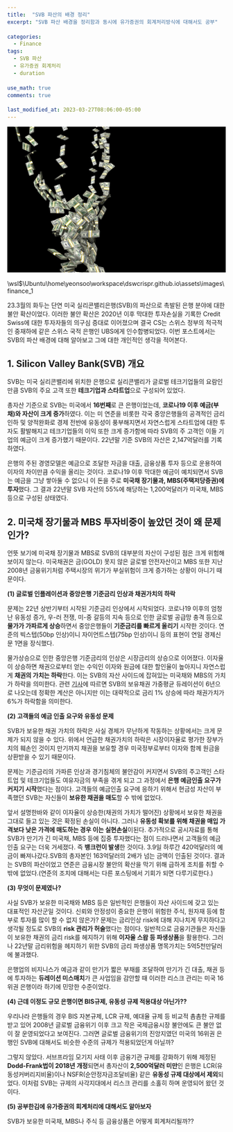```yaml
---
title:  "SVB 파산의 배경 정리"
excerpt: "SVB 파산 배경을 정리함과 동시에 유가증권의 회계처리방식에 대해서도 공부"

categories:
  - Finance
tags:
  - SVB 파산
  - 유가증권 회계처리
  - duration

use_math: true
comments: true

last_modified_at: 2023-03-27T08:06:00-05:00
---
```


![](https://github.com/dswcrispr/dswcrispr.github.io/blob/master/assets/images/finance_1/svb.jpg?raw=true)


\\wsl$\Ubuntu\home\yeonsoo\workspace\dswcrispr.github.io\assets\images\finance_1

23.3월의 화두는 단연 미국 실리콘밸리은행(SVB)의 파산으로 촉발된 은행 분야에 대한 불안 확산이었다. 이러한 불안 확산은 2020년 이후 막대한 투자손실을 기록한 Credit Swiss에 대한 투자자들의 의구심 증대로 이어졌으며 결국 CS는 스위스 정부의 적극적인 중재하에 같은 스위스 국적 은행인 UBS에게 인수합병되었다. 이번 포스트에서는 SVB의 파산 배경에 대해 알아보고 그에 대한 개인적인 생각을 적어본다.

## 1. Silicon Valley Bank(SVB) 개요   

SVB는 미국 실리콘밸리에 위치한 은행으로 실리콘밸리가 글로벌 테크기업들의 요람인 만큼 SVB의 주요 고객 또한 **테크기업과 스타트업**으로 구성되어 있었다.

총자산 기준으로 SVB는 미국에서 **16번째**로 큰 은행이었는데, **코로나19 이후 예금(부채)와 자산이 크게 증가**하였다. 이는 미 연준을 비롯한 각국 중앙은행들의 공격적인 금리인하 및 양적완화로 경제 전반에 유동성이 풍부해지면서 자연스럽게 스타트업에 대한 투자도 활발해지고 테크기업들의 이익 또한 크게 증가함에 따라 SVB의 주 고객인 이들 기업의 예금이 크게 증가했기 때문이다. 22년말 기준 SVB의 자산은 2,147억달러를 기록하였다.

은행의 주된 경영모델은 예금으로 조달한 자금을 대출, 금융상품 투자 등으로 운용하여 이자의 차이만큼 수익을 올리는 것이다. 코로나19 이후 막대한 예금이 예치되면서 SVB는 예금을 그냥 쌓아둘 수 없으니 이 돈을 주로 **미국채 장기물과, MBS(주택저당증권)에 투자**했다. 그 결과 22년말 SVB 자산의 55%에 해당하는 1,200억달러가 미국채, MBS 등으로 구성된 상태였다. 

## 2. 미국채 장기물과 MBS 투자비중이 높았던 것이 왜 문제인가?  

언뜻 보기에 미국채 장기물과 MBS로 SVB의 대부분의 자산이 구성된 점은 크게 위험해 보이지 않는다. 미국채권은 금(GOLD) 못지 않은 글로벌 안전자산이고 MBS 또한 지난 2008년 금융위기처럼 주택시장의 위기가 부실위험이 크게 증가하는 상황이 아니기 때문이다. 

**(1) 글로벌 인플레이션과 중앙은행 기준금리 인상과 채권가치의 하락**
<br>

문제는 22년 상반기부터 시작된 기준금리 인상에서 시작되었다. 코로나19 이후의 엄청난 유동성 증가, 우-러 전쟁, 미-중 갈등의 지속 등으로 인한 글로벌 공급망 충격 등으로 **물가가 가파르게 상승**하면서 중앙은행들이 **기준금리를 빠르게 올리기** 시작한 것이다. 연준의 빅스텝(50bp 인상)이니 자이언트스텝(75bp 인상)이니 등의 표현이 연일 경제신문 1면을 장식했다. 

물가상승으로 인한 중앙은행 기준금리의 인상은 시장금리의 상승으로 이어졌다. 이자율이 상승하면 채권으로부터 얻는 수익인 이자와 원금에 대한 할인율이 높아지니 자연스럽게 **채권의 가치는 하락**한다. 이는 SVB의 자산 사이드에 잡혀있는 미국채와 MBS의 가치가 하락을 의미한다. 관련 [기사](http://news.heraldcorp.com/view.php?ud=20230315000642)에 따르면 SVB의 보유채권 가중평균 듀레이션이 6년으로 나오는데 정확한 계산은 아니지만 이는 대략적으로 금리 1% 상승에 따라 채권가치가 6%가 하락함을 의미한다. 

**(2) 고객들의 예금 인출 요구와 유동성 문제**
<br>

SVB가 보유한 채권 가치의 하락은 사실 경제가 무난하게 작동하는 상황에서는 크게 문제가 되지 않을 수 있다. 위에서 언급한 채권가치의 하락은 시장이자율로 평가한 장부가치의 훼손인 것이지 만기까지 채권을 보유할 경우 미국정부로부터 이자와 함께 원금을 상환받을 수 있기 때문이다. 

문제는 기준금리의 가파른 인상과 경기침체의 불안감이 커지면서 SVB의 주고객인 스타트업 및 테크기업들도 여유자금의 부족을 겪게 되고 그 과정에서 **은행 예금인출 요구가 커지기 시작**했다는 점이다. 고객들의 예금인출 요구에 응하기 위해서 현금성 자산이 부족했던 SVB는 자신들이 **보유한 채권을 매도**할 수 밖에 없었다. 

앞서 설명한바와 같이 이자율이 상승한(채권의 가치가 떨어진) 상황에서 보유한 채권을 그대로 들고 있는 것은 확정된 손실이 아니다. 그러나 **유동성 확보를 위해 채권을 매입 가격보다 낮은 가격에 매도하는 경우 이는 실현손실**이된다. 추가적으로 공시자료를 통해 SVB가 만기가 긴 미국채, MBS 등에 집중 투자했다는 점이 드러나면서 고객들의 예금인출 요구는 더욱 거세졌다. 즉 **뱅크런이 발생**한 것이다. 3.9일 하루간 420억달러의 예금이 빠져나갔다.SVB의 총자본인 163억달러의 2배가 넘는 금액이 인출된 것이다. 결과는 SVB의 파산이었고 연준은 금융시장 불안의 확산을 막기 위해 급하게 조치를 취할 수 밖에 없었다.(연준의 조치에 대해서는 다른 포스팅에서 기회가 되면 다루기로한다.)   

**(3) 무엇이 문제였나?**
<br>

사실 SVB가 보유한 미국채와 MBS 등은 일반적인 은행들이 자산 사이드에 갖고 있는 대표적인 자산군일 것이다. 신뢰와 안정성이 중요한 은행이 위험한 주식, 원자재 등에 함부로 투자를 많이 할 수 없지 않은가? 문제는 금리인상 risk에 대해 지나치게 무지하다고 생각될 정도로 SVB의 **risk 관리가 허술**했다는 점이다. 일반적으로 금융기관들은 자신들이 보유한 채권의 금리 risk를 헤지하기 위해 **이자율 스왑 등 파생상품**을 활용한다. 그러나 22년말 금리위험을 헤지하기 위한 SVB의 금리 파생상품 명목가치는 5억5천만달러에 불과했다.

은행업의 비지니스가 예금과 같이 만기가 짧은 부채를 조달하여 만기가 긴 대출, 채권 등에 투자하는 **듀레이션 미스매치**가 큰 사업임을 감안할 때 이러한 리스크 관리는 미국 16위권 은행이라 하기에 민망한 수준이었다.

**(4) 근데 이정도 규모 은행이면 BIS규제, 유동성 규제 적용대상 아닌가??**
<br>

우리나라 은행들의 경우 BIS 자본규제, LCR 규제, 예대율 규제 등 비교적 촘촘한 규제를 받고 있어 2008년 글로벌 금융위기 이후 크고 작은 국제금융시장 불안에도 큰 불안 없이 잘 운영되었다고 보여진다. 그러면 글로벌 금융위기의 진앙지였던 미국의 16위권 은행인 SVB에 대해서도 비슷한 수준의 규제가 적용되었던게 아닐까? 

그렇지 않았다. 서브프라임 모기지 사태 이후 금융기관 규제를 강화하기 위해 제정된 **Dodd-Frank법이 2018년 개정**되면서 총자산이 **2,500억달러 미만**인 은행은 LCR(유동성커버리지비율)이나 NSFR(순안정자금조달비율) 같은 **유동성 규제 대상에서 제외**되었다. 이처럼 SVB는 규제의 사각지대에서 리스크 관리를 소홀히 하며 운영되어 왔던 것이다.


**(5) 공부한김에 유가증권의 회계처리에 대해서도 알아보자**
<br>

SVB가 보유한 미국채, MBS나 주식 등 금융상품은 어떻게 회계처리될까?? 

